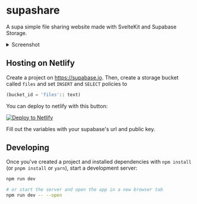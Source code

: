 # supashare

A supa simple file sharing website made with SvelteKit and Supabase Storage.

<details>
  <summary>
   Screenshot
  </summary>

 [![supashare](https://gacjjjviyehyysgdeafw.supabase.co/storage/v1/object/sign/files/file.png?token=eyJhbGciOiJIUzI1NiIsInR5cCI6IkpXVCJ9.eyJ1cmwiOiJmaWxlcy9maWxlLnBuZyIsImlhdCI6MTYyMTYzNjE4MiwiZXhwIjoxOTM2OTk2MTgyfQ.eGlXZ2SDtPTBrrF6nAbBrgIR16QPXN6_jClHpmDy_5U)](https://supashare.netlify.app)
</details>

## Hosting on Netlify

Create a project on <https://supabase.io>.
Then, create a storage bucket called `files` and set `INSERT` and `SELECT` policies to

```sql
(bucket_id = 'files':: text)
```

You can deploy to netlify with this button:

[![Deploy to Netlify](https://www.netlify.com/img/deploy/button.svg)](https://app.netlify.com/start/deploy?repository=https://github.com/RealCyGuy/supashare)

Fill out the variables with your supabase's url and public key.

## Developing

Once you've created a project and installed dependencies with `npm install` (or `pnpm install` or `yarn`), start a development server:

```bash
npm run dev

# or start the server and open the app in a new browser tab
npm run dev -- --open
```
